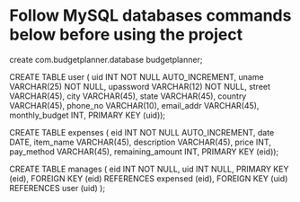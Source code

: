 <h1>Follow MySQL databases commands below before using the project</h1>

create com.budgetplanner.database budgetplanner;

CREATE TABLE user (
  uid INT NOT NULL AUTO_INCREMENT,
  uname VARCHAR(25) NOT NULL,
  upassword VARCHAR(12) NOT NULL,
  street VARCHAR(45),
  city VARCHAR(45),
  state VARCHAR(45),
  country VARCHAR(45),
  phone_no VARCHAR(10),
  email_addr VARCHAR(45),
  monthly_budget INT,
  PRIMARY KEY (uid));

CREATE TABLE expenses (
  eid INT NOT NULL AUTO_INCREMENT,
  date DATE,
  item_name VARCHAR(45),
  description VARCHAR(45),
  price INT,
  pay_method VARCHAR(45),
  remaining_amount INT,
  PRIMARY KEY (eid));


CREATE TABLE manages (
  eid INT NOT NULL,
  uid INT NULL,
  PRIMARY KEY (eid),
    FOREIGN KEY (eid)
    REFERENCES expensed (eid),
    FOREIGN KEY (uid)
    REFERENCES user (uid)
);

